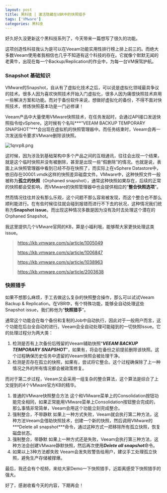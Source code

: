 ```yaml
---
layout: post
title: 黑科技 | 激活隐藏在VBR中的快照猎手
tags: ['VMware']
categories: 黑科技
---
```


好久好久没更新这个黑科技系列了，今天带来一篇想写了很久的功能。

这项创造性科技我认为是可以在Veeam功能实用性排行榜上排上前三的。而绝大多数Veeam使用者我相信也几乎不知道有这个科技的存在。它就像个默默无闻的老黄牛，出现在每一个Backup/Replication的作业中，为每一台VM保驾护航。

### Snapshot 基础知识

VMware的Snapshot，自从有了虚拟化技术之后，可以说是虚拟化领域最具争议的技术。很多人因为喜欢快照技术开始入门虚拟化，很多人因为痛恨快照技术弃用一些解决方案和功能。而对于备份软件来说，想做好虚拟化的备份，不得不面对快照技术，修炼快照基本功是一门必修课！

Veeam产品中大量使用VMware快照技术，在任务发起时，会通过API接口发送快照指令给vSphere，这时候有个名叫***“VEEAM BACKUP TEMPORARY SNAPSHOT”***会出现在虚拟机的快照管理器中。而任务结束时，Veeam会再一次发送指令要求VMware删除该快照。

![1qnrp8.png](https://s2.ax1x.com/2020/02/13/1qnrp8.png)

这时候，因为涉及到基础架构中多个产品之间的互相通讯，往往会出现一个结果，就是这个临时快照并没有被删除，甚至是出现一些“假删除”的情况。也就是说，表面上从快照管理器中看到已经不存在快照了，而实际上在vSphere Datastore中，依旧存在00001.vmdk这样的快照差异磁盘文件。VMware中，这种快照文件一般被称为**孤立的快照**（Orphaned snapshot），通常这种快照如果存在，后续的正常的快照都会受影响，而VMware的快照管理器中也会提供相应的“**整合快照选项**”。

然而情况往往并没有那么乐观，这个问题不那么容易被发现，而这个整合也不那么顺利能进行。在有些时候往往就会碰到报错而进行不下去的状况，这种情况我们统称为**Snapshot issue**。而出现这种情况多数是因为没有及时去处理这个潜在的Orphaned Snapshot。

我这里提供几个VMware官网的KB，算是小福利哦，能够帮大家更快处理这类issue。

> https://kb.vmware.com/s/article/1005049
>
> https://kb.vmware.com/s/article/1006847
>
> https://kb.vmware.com/s/article/1038963
>
> https://kb.vmware.com/s/article/2003638

### 快照猎手    

如果不想那么麻烦，手工去做这么复杂的快照整合操作，那么可以试试Veeam Backup & Replication。在VBR中，有个特殊功能，能够全自动处理这些Snapshot issue，我们称他为“**快照猎手**”。

通常这个功能会在每个备份和复制的Job中自动执行，因此对于一般用户而言，这个功能在后台全自动的进行。Veeam会全自动处理可能碰到的一切快照Issue。它的处理过程分为两大类：

1. 检测是否有上次备份后残留的Veeam辅助快照“***VEEAM BACKUP TEMPORARY SNAPSHOT***”，如果有，将会在备份之前提前删除该快照。这个过程确保历史任务中遗留的Veeam快照会被处理干净。
2. 检测是否存在孤立的快照，如果有，尝试将它整合。这个过程确保除了上一种情况之外的所有情况都会被政策修复。

而对于第二步过程，Veeam又会采用一组复杂的整合算法，这个算法是综合了上文提到的4个VMware官方KB的精华。

1. 普通的VMware快照整合方法
   这个和VMware菜单上的Consolidation按钮功能完全相同，如果正常能用VMware菜单上Consolidation按钮整合完成的，那么事情非常简单，Veeam会用这个功能立刻完成整合。
2. 强制整合，不带静默
   如果上一种方式失败，Veeam就会执行第二种方法，这种方法Veeam会借助快照技术，创建一个新的快照，然后调用VMware的***Delete all snapshot\***命令，通过这种方式一把移除所有孤立快照，恢复磁盘状态。
3. 强制整合，带静默
   如果上一种方式还是失败，Veeam会执行第三种方法，这种方法会创建VMware静默快照，然后再次使用***Delete all snapshot***命令。
4. 如果以上3种方法都失败
   Veeam会发失败警告给用户，建议手工处理孤立快照，避免生产存储被撑爆。



最后，我还会有个视频，来给大家Demo一下快照猎手，近距离感受下快照猎手的强大。

好了，感谢收看今天的内容，下期再会！